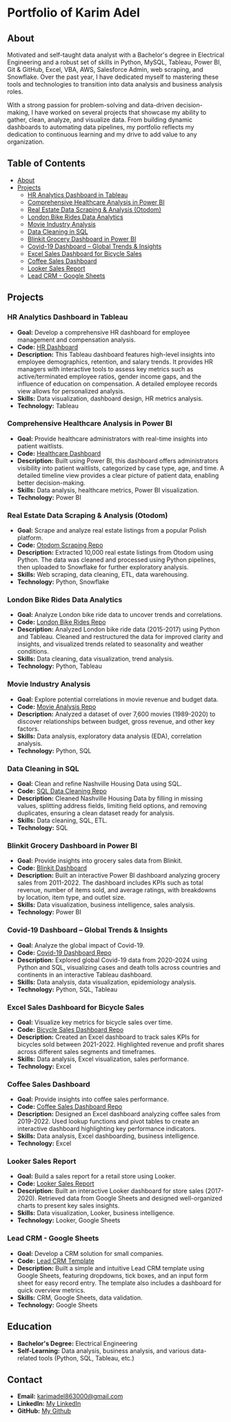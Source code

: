 # Portfolio of Karim Adel

## About
Motivated and self-taught data analyst with a Bachelor's degree in Electrical Engineering and a robust set of skills in Python, MySQL, Tableau, Power BI, Git & GitHub, Excel, VBA, AWS, Salesforce Admin, web scraping, and Snowflake. Over the past year, I have dedicated myself to mastering these tools and technologies to transition into data analysis and business analysis roles.

With a strong passion for problem-solving and data-driven decision-making, I have worked on several projects that showcase my ability to gather, clean, analyze, and visualize data. From building dynamic dashboards to automating data pipelines, my portfolio reflects my dedication to continuous learning and my drive to add value to any organization.

## Table of Contents
- [About](https://github.com/Karim-Data000/PortfolioProjects/blob/main/README.md#about)
- [Projects](https://github.com/Karim-Data000/PortfolioProjects/blob/main/README.md#projects)
	- [HR Analytics Dashboard in Tableau](https://github.com/Karim-Data000/PortfolioProjects#hr-analytics-dashboard-in-tableau)
	- [Comprehensive Healthcare Analysis in Power BI](https://github.com/Karim-Data000/PortfolioProjects#comprehensive-healthcare-analysis-in-power-bi)
	- [Real Estate Data Scraping & Analysis (Otodom)](https://github.com/Karim-Data000/PortfolioProjects#real-estate-data-scraping--analysis-otodom)
	- [London Bike Rides Data Analytics](https://github.com/Karim-Data000/PortfolioProjects#london-bike-rides-data-analytics)
	- [Movie Industry Analysis](https://github.com/Karim-Data000/PortfolioProjects#movie-industry-analysis)
	- [Data Cleaning in SQL](https://github.com/Karim-Data000/PortfolioProjects#data-cleaning-in-sql)
	- [Blinkit Grocery Dashboard in Power BI](https://github.com/Karim-Data000/PortfolioProjects#blinkit-grocery-dashboard-in-power-bi)
	- [Covid-19 Dashboard – Global Trends & Insights](https://github.com/Karim-Data000/PortfolioProjects#covid-19-dashboard--global-trends--insights)
	- [Excel Sales Dashboard for Bicycle Sales](https://github.com/Karim-Data000/PortfolioProjects#excel-sales-dashboard-for-bicycle-sales)
	- [Coffee Sales Dashboard](https://github.com/Karim-Data000/PortfolioProjects#coffee-sales-dashboard)
	- [Looker Sales Report](https://github.com/Karim-Data000/PortfolioProjects#looker-sales-report)
	- [Lead CRM - Google Sheets](https://github.com/Karim-Data000/PortfolioProjects#lead-crm---google-sheets)


## Projects

### HR Analytics Dashboard in Tableau
- **Goal:** Develop a comprehensive HR dashboard for employee management and compensation analysis.
- **Code:** [HR Dashboard](https://public.tableau.com/app/profile/karim.adel8740/viz/HRDashboard_17242569568640/HRSummary)
- **Description:** This Tableau dashboard features high-level insights into employee demographics, retention, and salary trends. It provides HR managers with interactive tools to assess key metrics such as active/terminated employee ratios, gender income gaps, and the influence of education on compensation. A detailed employee records view allows for personalized analysis.
- **Skills:** Data visualization, dashboard design, HR metrics analysis.
- **Technology:** Tableau

### Comprehensive Healthcare Analysis in Power BI
- **Goal:** Provide healthcare administrators with real-time insights into patient waitlists.
- **Code:** [Healthcare Dashboard](https://app.powerbi.com/view?r=eyJrIjoiMmQxNDFjMjAtZGVjZi00NzRkLTgyNzgtZjdmMTJkMzZlZTdkIiwidCI6ImEzNDI4ZTk3LTY2NjItNDA1Ny1iYjk5LWQwZWIwNzJmYzg3MCIsImMiOjh9)
- **Description:** Built using Power BI, this dashboard offers administrators visibility into patient waitlists, categorized by case type, age, and time. A detailed timeline view provides a clear picture of patient data, enabling better decision-making.
- **Skills:** Data analysis, healthcare metrics, Power BI visualization.
- **Technology:** Power BI

### Real Estate Data Scraping & Analysis (Otodom)
- **Goal:** Scrape and analyze real estate listings from a popular Polish platform.
- **Code:** [Otodom Scraping Repo](https://github.com/Karim-Data000/PortfolioProjects/tree/main/WebScraping%20%26%20SQL%20Exploration%20-%20Python%20%26%20SQL)
- **Description:** Extracted 10,000 real estate listings from Otodom using Python. The data was cleaned and processed using Python pipelines, then uploaded to Snowflake for further exploratory analysis.
- **Skills:** Web scraping, data cleaning, ETL, data warehousing.
- **Technology:** Python, Snowflake

### London Bike Rides Data Analytics
- **Goal:** Analyze London bike ride data to uncover trends and correlations.
- **Code:** [London Bike Rides Repo](https://github.com/Karim-Data000/PortfolioProjects/tree/main/London%20Bike%20Rides%20Data%20Analytics%20-%20Python%20%26%20Tableau) 
- **Description:** Analyzed London bike ride data (2015-2017) using Python and Tableau. Cleaned and restructured the data for improved clarity and insights, and visualized trends related to seasonality and weather conditions.
- **Skills:** Data cleaning, data visualization, trend analysis.
- **Technology:** Python, Tableau

### Movie Industry Analysis
- **Goal:** Explore potential correlations in movie revenue and budget data.
- **Code:** [Movie Analysis Repo](https://github.com/Karim-Data000/PortfolioProjects/tree/main/Movie%20Industry%20-%20Correlation%20in%20Python)
- **Description:** Analyzed a dataset of over 7,600 movies (1989-2020) to discover relationships between budget, gross revenue, and other key factors.
- **Skills:** Data analysis, exploratory data analysis (EDA), correlation analysis.
- **Technology:** Python, SQL

### Data Cleaning in SQL
- **Goal:** Clean and refine Nashville Housing Data using SQL.
- **Code:** [SQL Data Cleaning Repo](https://github.com/Karim-Data000/PortfolioProjects/tree/main/Nashville%20Housing%20Data%20Cleaning-%20SQL)
- **Description:** Cleaned Nashville Housing Data by filling in missing values, splitting address fields, limiting field options, and removing duplicates, ensuring a clean dataset ready for analysis.
- **Skills:** Data cleaning, SQL, ETL.
- **Technology:** SQL

### Blinkit Grocery Dashboard in Power BI
- **Goal:** Provide insights into grocery sales data from Blinkit.
- **Code:** [Blinkit Dashboard](https://app.powerbi.com/view?r=eyJrIjoiYTMxZTFlMTQtZmRkZi00MDBmLWE1M2QtMjJkMjRjM2RmYmQ4IiwidCI6ImEzNDI4ZTk3LTY2NjItNDA1Ny1iYjk5LWQwZWIwNzJmYzg3MCIsImMiOjh9)
- **Description:** Built an interactive Power BI dashboard analyzing grocery sales from 2011-2022. The dashboard includes KPIs such as total revenue, number of items sold, and average ratings, with breakdowns by location, item type, and outlet size.
- **Skills:** Data visualization, business intelligence, sales analysis.
- **Technology:** Power BI

### Covid-19 Dashboard – Global Trends & Insights
- **Goal:** Analyze the global impact of Covid-19.
- **Code:** [Covid-19 Dashboard Repo](https://public.tableau.com/app/profile/karim.adel8740/viz/covidproject_17237363224920/Dashboard1)
- **Description:** Explored global Covid-19 data from 2020-2024 using Python and SQL, visualizing cases and death tolls across countries and continents in an interactive Tableau dashboard.
- **Skills:** Data analysis, data visualization, epidemiology analysis.
- **Technology:** Python, SQL, Tableau

### Excel Sales Dashboard for Bicycle Sales
- **Goal:** Visualize key metrics for bicycle sales over time.
- **Code:** [Bicycle Sales Dashboard Repo](https://github.com/Karim-Data000/PortfolioProjects/tree/main/Sales%20Dashboard%20(Bicycle%20Sales)%20-%20Excel)
- **Description:** Created an Excel dashboard to track sales KPIs for bicycles sold between 2021-2022. Highlighted revenue and profit shares across different sales segments and timeframes.
- **Skills:** Data analysis, Excel visualization, sales performance.
- **Technology:** Excel

### Coffee Sales Dashboard
- **Goal:** Provide insights into coffee sales performance.
- **Code:** [Coffee Sales Dashboard Repo](https://github.com/Karim-Data000/PortfolioProjects/tree/main/Coffee%20Sales%20-%20Excel%20Project)
- **Description:** Designed an Excel dashboard analyzing coffee sales from 2019-2022. Used lookup functions and pivot tables to create an interactive dashboard highlighting key performance indicators.
- **Skills:** Data analysis, Excel dashboarding, business intelligence.
- **Technology:** Excel

### Looker Sales Report
- **Goal:** Build a sales report for a retail store using Looker.
- **Code:** [Looker Sales Report](https://lookerstudio.google.com/reporting/03db5e08-ea81-4f39-9799-2345d25878cf)
- **Description:** Built an interactive Looker dashboard for store sales (2017-2020). Retrieved data from Google Sheets and designed well-organized charts to present key sales insights.
- **Skills:** Data visualization, Looker, business intelligence.
- **Technology:** Looker, Google Sheets

### Lead CRM - Google Sheets
- **Goal:** Develop a CRM solution for small companies.
- **Code:** [Lead CRM Template](https://docs.google.com/spreadsheets/d/1Twk3NXXRtoHGr5rXmPMhTIwbDrkORVhkpCbHky5jGYk/edit?usp=sharing)
- **Description:** Built a simple and intuitive Lead CRM template using Google Sheets, featuring dropdowns, tick boxes, and an input form sheet for easy record entry. The template also includes a dashboard for quick overview metrics.
- **Skills:** CRM, Google Sheets, data validation.
- **Technology:** Google Sheets

## Education
- **Bachelor's Degree:** Electrical Engineering  
- **Self-Learning:** Data analysis, business analysis, and various data-related tools (Python, SQL, Tableau, etc.)

## Contact
- **Email:** [karimadel863000@gmail.com](mailto:karimadel863000@gmail.com)
- **LinkedIn:** [My LinkedIn](https://www.linkedin.com/in/karim-adel-642b26194/)
- **GitHub:** [My Github](https://github.com/Karim-Data000/PortfolioProjects)
